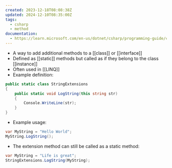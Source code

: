 ```yaml
---
created: 2023-12-18T08:08:38Z
updated: 2024-12-10T08:35:00Z
tags:
  - csharp
  - method
documentation:
  - https://learn.microsoft.com/en-us/dotnet/csharp/programming-guide/classes-and-structs/extension-methods
---
```

- A way to add additional methods to a [[class]] or [[interface]]
- Defined as [[static]] methods but called as if they belong to the class [[instance]]
- Often used in [[LINQ]]
- Example definition:
```csharp
public static class StringExtensions
{
	public static void LogString(this string str)
	{
		Console.WriteLine(str);
	}
}
```
- Example usage:
```csharp
var MyString = "Hello World";
MyString.LogString();
```
- The extension method can still be called as a static method:
```csharp
var MyString = "Life is great";
StringExtensions.LogString(MyString);
```